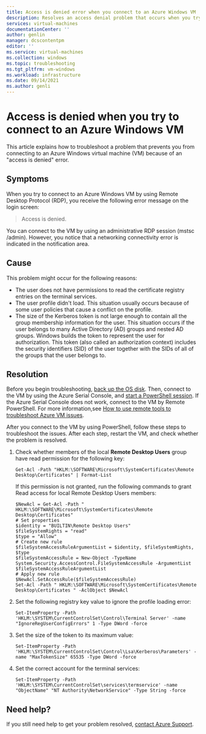 ```yaml
---
title: Access is denied error when you connect to an Azure Windows VM | Microsoft Docs
description: Resolves an access denial problem that occurs when you try to connect to an Azure Windows VM by using Remote Desktop.
services: virtual-machines
documentationCenter: ''
author: genlin
manager: dcscontentpm
editor: ''
ms.service: virtual-machines
ms.collection: windows
ms.topic: troubleshooting
ms.tgt_pltfrm: vm-windows
ms.workload: infrastructure
ms.date: 09/14/2021
ms.author: genli
---
```


# Access is denied when you try to connect to an Azure Windows VM

This article explains how to troubleshoot a problem that prevents you from connecting to an Azure Windows virtual machine (VM) because of an "access is denied" error.

## Symptoms

When you try to connect to an Azure Windows VM by using Remote Desktop Protocol (RDP), you receive the following error message on the login screen:

   >Access is denied.

You can connect to the VM by using an administrative RDP session (mstsc /admin). However, you notice that a networking connectivity error is indicated in the notification area.

## Cause

This problem might occur for the following reasons:

- The user does not have permissions to read the certificate registry entries on the terminal services.
- The user profile didn't load. This situation usually occurs because of some user policies that cause a conflict on the profile.
- The size of the Kerberos token is not large enough to contain all the group membership information for the user. This situation occurs if the user belongs to many Active Directory (AD) groups and nested AD groups. Windows builds the token to represent the user for authorization. This token (also called an authorization context) includes the security identifiers (SID) of the user together with the SIDs of all of the groups that the user belongs to.

## Resolution

Before you begin troubleshooting, [back up the OS disk](/azure/virtual-machines/windows/snapshot-copy-managed-disk). Then, connect to the VM by using the Azure Serial Console, and [start a PowerShell session]( serial-console-windows.md#use-serial-console). If the Azure Serial Console does not work, connect to the VM by Remote PowerShell. For more information,see [How to use remote tools to troubleshoot Azure VM issues](remote-tools-troubleshoot-azure-vm-issues.md).

After you connect to the VM by using PowerShell, follow these steps to troubleshoot the issues. After each step, restart the VM, and check whether the problem is resolved.

 1. Check whether members of the local **Remote Desktop Users** group have read permission for the following key:

    ```
    Get-Acl -Path "HKLM:\SOFTWARE\Microsoft\SystemCertificates\Remote Desktop\Certificates" | Format-List 
    ```
    
    If this permission is not granted, run the following commands to grant Read access for local Remote Desktop Users members:

    ```
    $NewAcl = Get-Acl -Path " HKLM:\SOFTWARE\Microsoft\SystemCertificates\Remote Desktop\Certificates"
    # Set properties
    $identity = "BUILTIN\Remote Desktop Users"
    $fileSystemRights = "read"
    $type = "Allow"
    # Create new rule
    $fileSystemAccessRuleArgumentList = $identity, $fileSystemRights, $type
    $fileSystemAccessRule = New-Object -TypeName System.Security.AccessControl.FileSystemAccessRule -ArgumentList $fileSystemAccessRuleArgumentList
    # Apply new rule
    $NewAcl.SetAccessRule($fileSystemAccessRule)
    Set-Acl -Path " HKLM:\SOFTWARE\Microsoft\SystemCertificates\Remote Desktop\Certificates " -AclObject $NewAcl
    ```
2. Set the following registry key value to ignore the profile loading error:

    ```
    Set-ItemProperty -Path 'HKLM:\SYSTEM\CurrentControlSet\Control\Terminal Server' -name "IgnoreRegUserConfigErrors" 1 -Type DWord -force
    ```

 3. Set the size of the token to its maximum value:

     ```
	Set-ItemProperty -Path 'HKLM:\SYSTEM\CurrentControlSet\Control\Lsa\Kerberos\Parameters' -name "MaxTokenSize" 65535 -Type DWord -force 
    ```

1. Set the correct account for the terminal services:

    ```
	Set-ItemProperty -Path 'HKLM:\SYSTEM\CurrentControlSet\services\termservice' -name "ObjectName" "NT Authority\NetworkService" -Type String -force
   ```

## Need help?

If you still need help to get your problem resolved, [contact Azure Support](https://portal.azure.com/?#blade/Microsoft_Azure_Support/HelpAndSupportBlade).

